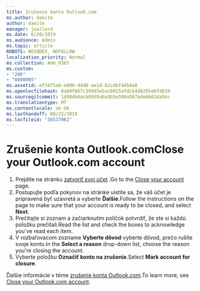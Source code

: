 ```yaml
---
title: Zrušenie konta Outlook.com
ms.author: daeite
author: daeite
manager: joallard
ms.date: 6/20/2019
ms.audience: Admin
ms.topic: article
ROBOTS: NOINDEX, NOFOLLOW
localization_priority: Normal
ms.collection: Adm_O365
ms.custom:
- "206"
- "8000005"
ms.assetid: ef3475a8-e898-44d8-ae1d-82cdbf4454e8
ms.openlocfilehash: 0ab0f867c399d3e5ac6015afdcb4d8295e6fd839
ms.sourcegitcommit: 1d98db8acb9959aba3b5e308a567ade6b62da56c
ms.translationtype: MT
ms.contentlocale: sk-SK
ms.lasthandoff: 08/22/2019
ms.locfileid: "36537062"
---
```

# <a name="close-your-outlookcom-account"></a><span data-ttu-id="6c38d-102">Zrušenie konta Outlook.com</span><span class="sxs-lookup"><span data-stu-id="6c38d-102">Close your Outlook.com account</span></span>

1. <span data-ttu-id="6c38d-103">Prejdite na stránku [zatvoriť svoj účet](https://go.microsoft.com/fwlink/p/?linkid=845493) .</span><span class="sxs-lookup"><span data-stu-id="6c38d-103">Go to the [Close your account](https://go.microsoft.com/fwlink/p/?linkid=845493) page.</span></span>
2. <span data-ttu-id="6c38d-104">Postupujte podľa pokynov na stránke uistite sa, že váš účet je pripravená byť uzavretá a vyberte **Ďalšie**.</span><span class="sxs-lookup"><span data-stu-id="6c38d-104">Follow the instructions on the page to make sure that your account is ready to be closed, and select **Next**.</span></span>
3. <span data-ttu-id="6c38d-105">Prečítajte si zoznam a začiarknutím políčok potvrdiť, že ste si každú položku prečítali.</span><span class="sxs-lookup"><span data-stu-id="6c38d-105">Read the list and check the boxes to acknowledge you've read each item.</span></span>
4. <span data-ttu-id="6c38d-106">V rozbaľovacom zozname **Vyberte dôvod** vyberte dôvod, prečo rušíte svoje konto.</span><span class="sxs-lookup"><span data-stu-id="6c38d-106">In the **Select a reason** drop-down list, choose the reason you're closing the account.</span></span>
5. <span data-ttu-id="6c38d-107">Vyberte položku **Označiť konto na zrušenie**.</span><span class="sxs-lookup"><span data-stu-id="6c38d-107">Select **Mark account for closure**.</span></span>

<span data-ttu-id="6c38d-108">Ďalšie informácie v téme [zrušenie konta Outlook.com](https://support.office.com/article/564b801e-2a47-4cb2-afa8-12ead3185038?wt.mc_id=Office_Outlook_com_Alchemy).</span><span class="sxs-lookup"><span data-stu-id="6c38d-108">To learn more, see [Close your Outlook.com account](https://support.office.com/article/564b801e-2a47-4cb2-afa8-12ead3185038?wt.mc_id=Office_Outlook_com_Alchemy).</span></span>
  